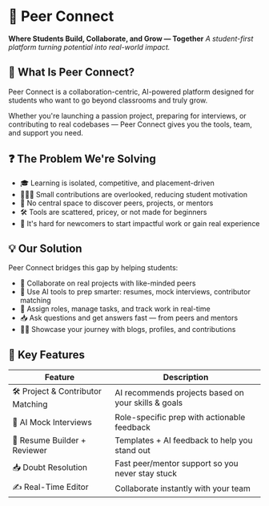 # 🤝 Peer Connect
**Where Students Build, Collaborate, and Grow — Together**
*A student-first platform turning potential into real-world impact.*

## 🚀 What Is Peer Connect?
Peer Connect is a collaboration-centric, AI-powered platform designed for students who want to go beyond classrooms and truly grow.

Whether you're launching a passion project, preparing for interviews, or contributing to real codebases — Peer Connect gives you the tools, team, and support you need.

## ❓ The Problem We're Solving
- 🎓 Learning is isolated, competitive, and placement-driven
- 🧑‍🤝‍🧑 Small contributions are overlooked, reducing student motivation
- 📌 No central space to discover peers, projects, or mentors
- 🛠️ Tools are scattered, pricey, or not made for beginners
- 🚧 It's hard for newcomers to start impactful work or gain real experience

## 💡 Our Solution
Peer Connect bridges this gap by helping students:
- 🤝 Collaborate on real projects with like-minded peers
- 🧠 Use AI tools to prep smarter: resumes, mock interviews, contributor matching
- 📂 Assign roles, manage tasks, and track work in real-time
- 📥 Ask questions and get answers fast — from peers and mentors
- 🧑‍💻 Showcase your journey with blogs, profiles, and contributions

## 🌟 Key Features
| Feature | Description |
|--------|-------------|
| 🛠️ Project & Contributor Matching | AI recommends projects based on your skills & goals |
| 🧠 AI Mock Interviews | Role-specific prep with actionable feedback |
| 📄 Resume Builder + Reviewer | Templates + AI feedback to help you stand out |
| 📥 Doubt Resolution | Fast peer/mentor support so you never stay stuck |
| ✍️ Real-Time Editor | Collaborate instantly with your team |
